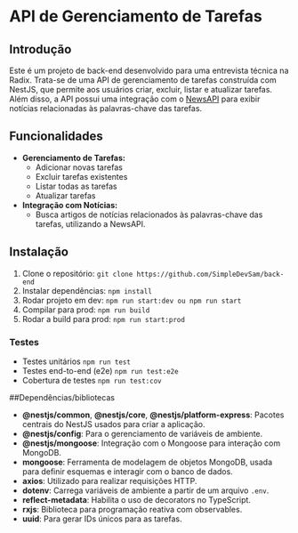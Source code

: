 # API de Gerenciamento de Tarefas

## Introdução

Este é um projeto de back-end desenvolvido para uma entrevista técnica na Radix. Trata-se de uma API de gerenciamento de tarefas construída com NestJS, que permite aos usuários criar, excluir, listar e atualizar tarefas. Além disso, a API possui uma integração com o [NewsAPI](https://newsapi.org/) para exibir notícias relacionadas às palavras-chave das tarefas.

## Funcionalidades
- **Gerenciamento de Tarefas:**
  - Adicionar novas tarefas
  - Excluir tarefas existentes
  - Listar todas as tarefas
  - Atualizar tarefas
- **Integração com Notícias:**
  - Busca artigos de notícias relacionados às palavras-chave das tarefas, utilizando a NewsAPI.
  
## Instalação

1. Clone o repositório:
 `git clone https://github.com/SimpleDevSam/back-end `
  2. Instalar dependências:
 `npm install`
 3. Rodar projeto em dev:
 `npm run start:dev ou npm run start `
  4. Compilar para prod:
 `npm run build`
 5. Rodar a build para prod:
 `npm run start:prod`
 ### Testes
- Testes unitários
 `npm run test`
 - Testes end-to-end (e2e)
 `npm run test:e2e`
 - Cobertura de testes
 `npm run test:cov`

##Dependências/bibliotecas

-   **@nestjs/common**, **@nestjs/core**, **@nestjs/platform-express**: Pacotes centrais do NestJS usados para criar a aplicação.
-   **@nestjs/config**: Para o gerenciamento de variáveis de ambiente.
-   **@nestjs/mongoose**: Integração com o Mongoose para interação com MongoDB.
-   **mongoose**: Ferramenta de modelagem de objetos MongoDB, usada para definir esquemas e interagir com o banco de dados.
-   **axios**: Utilizado para realizar requisições HTTP.
-   **dotenv**: Carrega variáveis de ambiente a partir de um arquivo `.env`.
-   **reflect-metadata**: Habilita o uso de decorators no TypeScript.
-   **rxjs**: Biblioteca para programação reativa com observables.
-   **uuid**: Para gerar IDs únicos para as tarefas.